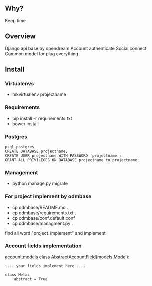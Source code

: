 ## Why?
Keep time

## Overview
Django api base by opendream
Account authenticate
Social connect
Common model for plug everything

## Install

### Virtualenvs
- mkvirtualenv projectname

### Requirements
- pip install -r requirements.txt
- bower install

### Postgres

	psql postgres
	CREATE DATABASE projectname;
	CREATE USER projectname WITH PASSWORD 'projectname';
	GRANT ALL PRIVILEGES ON DATABASE projectname to projectname;

### Management
- python manage.py migrate

### For project implement by odmbase
- cp odmbase/README.md .
- cp odmbase/requirements.txt .
- cp odmbase/conf.default conf
- cp odmbase/managment.py .

find all word "project_implement" and implement

### Account fields implementation
account.models
class AbstractAccountField(models.Model):

    .... your fields implement here ....

    class Meta:
        abstract = True
